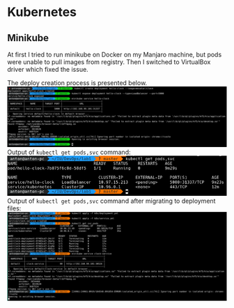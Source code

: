 # Kubernetes

## Minikube

At first I tried to run minikube on Docker on my Manjaro machine, but pods
were unable to pull images from registry. Then I switched to VirtualBox driver
which fixed the issue.

The deploy creation process is presented below.
![Pod creation process](../assets/lab9-ins.png)
Output of `kubectl get pods,svc` command:
![kubectl get pods,svc](../assets/lab9-pow1.png)
Output of `kubectl get pods,svc` command after migrating to deployment files:
![kubectl get pods,svc](../assets/lab9-pow2.png)
